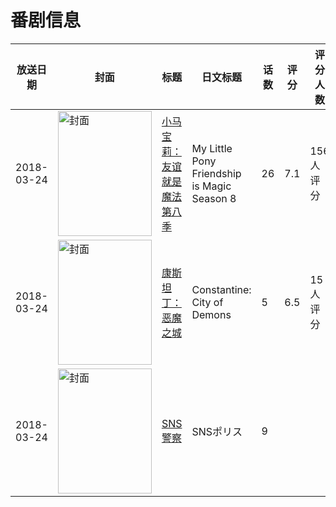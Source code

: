 # 番剧信息

|放送日期|封面|标题|日文标题|话数|评分|评分人数|
|---|---|---|---|---|---|---|
|2018-03-24|<img src="https://lain.bgm.tv/pic/cover/c/b5/b2/241427_dF4Rp.jpg" alt="封面" style="width:150px;height:200px;object-fit:cover;">|[小马宝莉：友谊就是魔法 第八季](https://bangumi.tv/subject/241427)|My Little Pony Friendship is Magic Season 8|26|7.1|156人评分|
|2018-03-24|<img src="https://lain.bgm.tv/pic/cover/c/2a/de/227443_WrCri.jpg" alt="封面" style="width:150px;height:200px;object-fit:cover;">|[康斯坦丁：恶魔之城](https://bangumi.tv/subject/227443)|Constantine: City of Demons|5|6.5|15人评分|
|2018-03-24|<img src="https://lain.bgm.tv/pic/cover/c/1e/25/228148_uRBE3.jpg" alt="封面" style="width:150px;height:200px;object-fit:cover;">|[SNS警察](https://bangumi.tv/subject/228148)|SNSポリス|9|||
